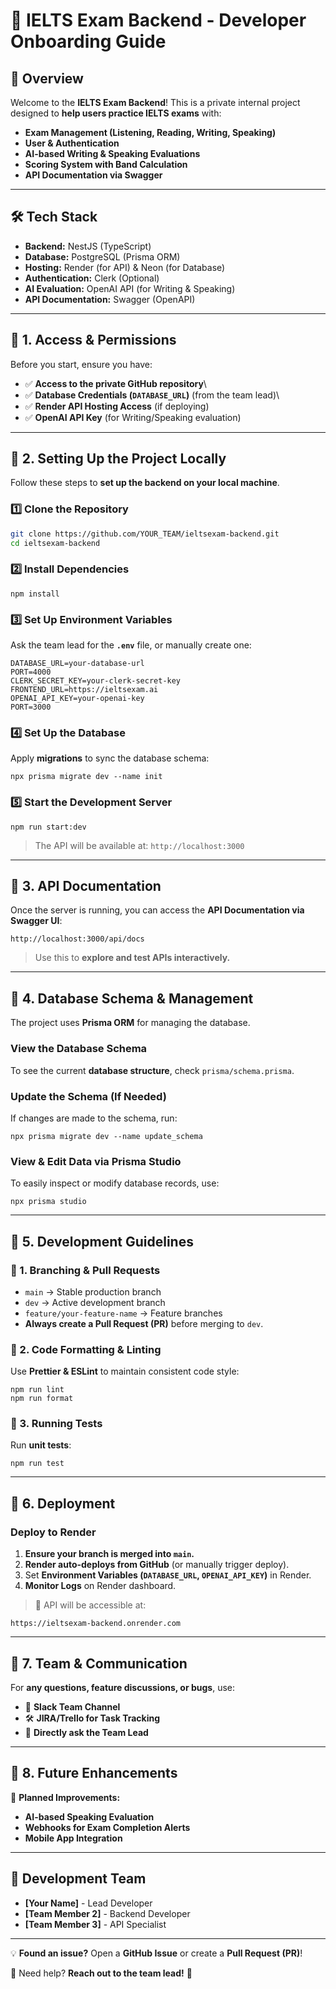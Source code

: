 # 🎯 IELTS Exam Backend - Developer Onboarding Guide

## 🚀 Overview
Welcome to the **IELTS Exam Backend**! This is a private internal project designed to **help users practice IELTS exams** with:
- **Exam Management (Listening, Reading, Writing, Speaking)**
- **User & Authentication**
- **AI-based Writing & Speaking Evaluations**
- **Scoring System with Band Calculation**
- **API Documentation via Swagger**

---

## 🛠️ Tech Stack
- **Backend:** NestJS (TypeScript)
- **Database:** PostgreSQL (Prisma ORM)
- **Hosting:** Render (for API) & Neon (for Database)
- **Authentication:** Clerk (Optional)
- **AI Evaluation:** OpenAI API (for Writing & Speaking)
- **API Documentation:** Swagger (OpenAPI)

---

## 📌 **1. Access & Permissions**
Before you start, ensure you have:
- ✅ **Access to the private GitHub repository**\
- ✅ **Database Credentials (`DATABASE_URL`)** (from the team lead)\
- ✅ **Render API Hosting Access** (if deploying)
- ✅ **OpenAI API Key** (for Writing/Speaking evaluation)

---

## 📌 **2. Setting Up the Project Locally**
Follow these steps to **set up the backend on your local machine**.

### **1️⃣ Clone the Repository**
```bash
git clone https://github.com/YOUR_TEAM/ieltsexam-backend.git
cd ieltsexam-backend
```

### **2️⃣ Install Dependencies**

```
npm install
```

### **3️⃣ Set Up Environment Variables**

Ask the team lead for the **`.env`** file, or manually create one:

```
DATABASE_URL=your-database-url
PORT=4000
CLERK_SECRET_KEY=your-clerk-secret-key
FRONTEND_URL=https://ieltsexam.ai
OPENAI_API_KEY=your-openai-key
PORT=3000
```

### **4️⃣ Set Up the Database**

Apply **migrations** to sync the database schema:

```
npx prisma migrate dev --name init
```

### **5️⃣ Start the Development Server**

```
npm run start:dev
```

> The API will be available at: `http://localhost:3000`

* * * * *

📌 **3\. API Documentation**
----------------------------

Once the server is running, you can access the **API Documentation via Swagger UI**:

```
http://localhost:3000/api/docs
```

> Use this to **explore and test APIs interactively.**

* * * * *

📌 **4\. Database Schema & Management**
---------------------------------------

The project uses **Prisma ORM** for managing the database.

### **View the Database Schema**

To see the current **database structure**, check `prisma/schema.prisma`.

### **Update the Schema (If Needed)**

If changes are made to the schema, run:

```
npx prisma migrate dev --name update_schema
```

### **View & Edit Data via Prisma Studio**

To easily inspect or modify database records, use:

```
npx prisma studio
```

* * * * *

📌 **5\. Development Guidelines**
---------------------------------

### **🔹 1. Branching & Pull Requests**

-   `main` → Stable production branch
-   `dev` → Active development branch
-   `feature/your-feature-name` → Feature branches
-   **Always create a Pull Request (PR)** before merging to `dev`.

### **🔹 2. Code Formatting & Linting**

Use **Prettier & ESLint** to maintain consistent code style:

```
npm run lint
npm run format
```

### **🔹 3. Running Tests**

Run **unit tests**:

```
npm run test
```

* * * * *

📌 **6\. Deployment**
---------------------

### **Deploy to Render**

1.  **Ensure your branch is merged into `main`.**
2.  **Render auto-deploys from GitHub** (or manually trigger deploy).
3.  Set **Environment Variables (`DATABASE_URL`, `OPENAI_API_KEY`)** in Render.
4.  **Monitor Logs** on Render dashboard.

> 🚀 API will be accessible at:

```
https://ieltsexam-backend.onrender.com
```

* * * * *

📌 **7\. Team & Communication**
-------------------------------

For **any questions, feature discussions, or bugs**, use:

-   📝 **Slack Team Channel**
-   🛠️ **JIRA/Trello for Task Tracking**
-   📩 **Directly ask the Team Lead**

* * * * *

📌 **8\. Future Enhancements**
------------------------------

🚀 **Planned Improvements:**

-   **AI-based Speaking Evaluation**
-   **Webhooks for Exam Completion Alerts**
-   **Mobile App Integration**

* * * * *

👥 **Development Team**
-----------------------

-   **[Your Name]** - Lead Developer
-   **[Team Member 2]** - Backend Developer
-   **[Team Member 3]** - API Specialist

* * * * *

💡 **Found an issue?** Open a **GitHub Issue** or create a **Pull Request (PR)**!

📩 Need help? **Reach out to the team lead!** 🚀
